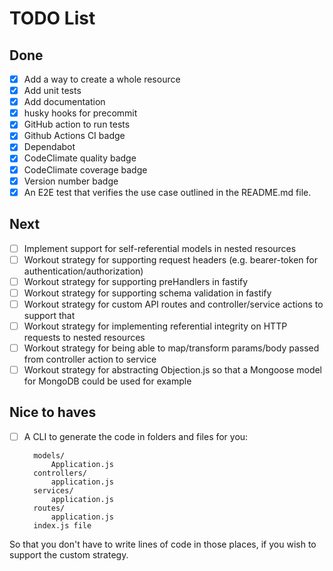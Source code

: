 # TODO List

## Done

- [x] Add a way to create a whole resource
- [x] Add unit tests
- [x] Add documentation
- [x] husky hooks for precommit
- [x] GitHub action to run tests
- [x] Github Actions CI badge
- [x] Dependabot
- [x] CodeClimate quality badge
- [x] CodeClimate coverage badge
- [x] Version number badge
- [x] An E2E test that verifies the use case outlined in the README.md file.

## Next

- [ ] Implement support for self-referential models in nested resources
- [ ] Workout strategy for supporting request headers (e.g. bearer-token for authentication/authorization)
- [ ] Workout strategy for supporting preHandlers in fastify
- [ ] Workout strategy for supporting schema validation in fastify
- [ ] Workout strategy for custom API routes and controller/service actions to support that
- [ ] Workout strategy for implementing referential integrity on HTTP requests to nested resources
- [ ] Workout strategy for being able to map/transform params/body passed from controller action to service
- [ ] Workout strategy for abstracting Objection.js so that a Mongoose model for MongoDB could be used for example

## Nice to haves

- [ ] A CLI to generate the code in folders and files for you:

        models/
            Application.js
        controllers/
            application.js
        services/
            application.js
        routes/
            application.js
        index.js file

So that you don't have to write lines of code in those places, if you wish to support the custom strategy.
